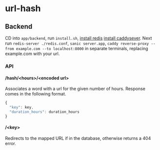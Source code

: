 # url-hash

## Backend

CD into `app/backend`, run `install.sh`, [install redis](https://redis.io/download) [install caddysever](https://caddyserver.com/docs/install). Next run `redis-server ./redis.conf`, `sanic server.app`, `caddy reverse-proxy --from example.com --to localhost:8000` in separate terminals, replacing example.com with your url.

### API

#### /hash/\<hours\>/\<encoded url\>

Associates a word with a url for the given number of hours. Response comes in the following format.

```javascript
{
  "key": key,
  "duration_hours": duration_hours
}
```

#### /\<key\>

Redirects to the mapped URL if in the database, otherwise returns a 404 error.